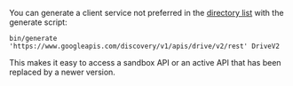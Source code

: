You can generate a client service not preferred in the [directory list](https://www.googleapis.com/discovery/v1/apis) with the generate script:

```
bin/generate 'https://www.googleapis.com/discovery/v1/apis/drive/v2/rest' DriveV2
```

This makes it easy to access a sandbox API or an active API that has been replaced by a newer version.
